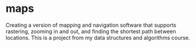 # maps
Creating a version of mapping and navigation software that supports rastering, zooming in and out, and finding the shortest path between locations. This is a project from my data structures and algorithms course. 
